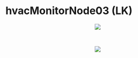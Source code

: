 # hvacMonitorNode03 (LK)
<p align="center"><img src="http://i.imgur.com/HN5hxAj.jpg"/></p>
<br>
<p align="center"><img src="http://i.imgur.com/zfUYS3T.jpg"/></p>
